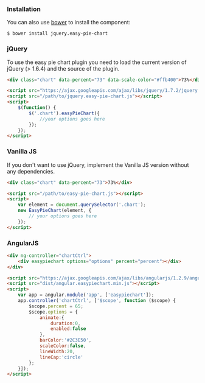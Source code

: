 ### Installation

You can also use [bower](http://bower.io) to install the component:

```
$ bower install jquery.easy-pie-chart
```

### jQuery

To use the easy pie chart plugin you need to load the current version of jQuery (> 1.6.4) and the source of the plugin.

```html
<div class="chart" data-percent="73" data-scale-color="#ffb400">73%</div>

<script src="https://ajax.googleapis.com/ajax/libs/jquery/1.7.2/jquery.min.js"></script>
<script src="/path/to/jquery.easy-pie-chart.js"></script>
<script>
    $(function() {
        $('.chart').easyPieChart({
            //your options goes here
        });
    });
</script>
```

### Vanilla JS

If you don't want to use jQuery, implement the Vanilla JS version without any dependencies.

```html
<div class="chart" data-percent="73">73%</div>

<script src="/path/to/easy-pie-chart.js"></script>
<script>
    var element = document.querySelector('.chart');
    new EasyPieChart(element, {
        // your options goes here
    });
</script>
```

### AngularJS

```html
<div ng-controller="chartCtrl">
    <div easypiechart options="options" percent="percent"></div>
</div>

<script src="https://ajax.googleapis.com/ajax/libs/angularjs/1.2.9/angular.min.js"></script>
<script src="dist/angular.easypiechart.min.js"></script>
<script>
    var app = angular.module('app', ['easypiechart']);
    app.controller('chartCtrl', ['$scope', function ($scope) {
        $scope.percent = 65;
        $scope.options = {
            animate:{
                duration:0,
                enabled:false
            },
            barColor:'#2C3E50',
            scaleColor:false,
            lineWidth:20,
            lineCap:'circle'
        };
    }]);
</script>
```
